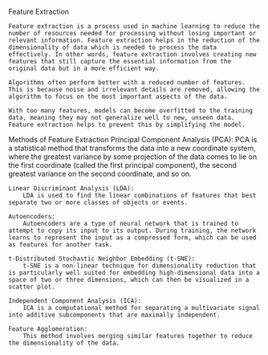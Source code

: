 Feature Extraction

    Feature extraction is a process used in machine learning to reduce the number of resources needed for processing without losing important or relevant information. Feature extraction helps in the reduction of the dimensionality of data which is needed to process the data effectively. In other words, feature extraction involves creating new features that still capture the essential information from the original data but in a more efficient way.

    Algorithms often perform better with a reduced number of features. This is because noise and irrelevant details are removed, allowing the algorithm to focus on the most important aspects of the data.

    With too many features, models can become overfitted to the training data, meaning they may not generalize well to new, unseen data. Feature extraction helps to prevent this by simplifying the model.

Methods of Feature Extraction
    Principal Component Analysis (PCA):
        PCA is a statistical method that transforms the data into a new coordinate system, where the greatest variance by some projection of the data comes to lie on the first coordinate (called the first principal component), the second greatest variance on the second coordinate, and so on.

    Linear Discriminant Analysis (LDA): 
        LDA is used to find the linear combinations of features that best separate two or more classes of objects or events.

    Autoencoders:
        Autoencoders are a type of neural network that is trained to attempt to copy its input to its output. During training, the network learns to represent the input as a compressed form, which can be used as features for another task.

    t-Distributed Stochastic Neighbor Embedding (t-SNE):
        t-SNE is a non-linear technique for dimensionality reduction that is particularly well suited for embedding high-dimensional data into a space of two or three dimensions, which can then be visualized in a scatter plot.

    Independent Component Analysis (ICA): 
        ICA is a computational method for separating a multivariate signal into additive subcomponents that are maximally independent.
    
    Feature Agglomeration: 
        This method involves merging similar features together to reduce the dimensionality of the data.
